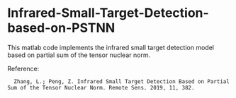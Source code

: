 # Infrared-Small-Target-Detection-based-on-PSTNN
This matlab code implements the infrared small target detection model based on partial sum of the tensor nuclear norm.

Reference:

      Zhang, L.; Peng, Z. Infrared Small Target Detection Based on Partial Sum of the Tensor Nuclear Norm. Remote Sens. 2019, 11, 382.
